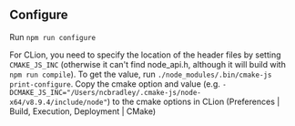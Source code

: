 ## Configure

Run `npm run configure`

For CLion, you need to specify the location of the header files by setting `CMAKE_JS_INC` (otherwise it can't find node_api.h, although it will build with `npm run compile`).
To get the value, run `./node_modules/.bin/cmake-js print-configure`.
Copy the cmake option and value (e.g. `-DCMAKE_JS_INC="/Users/ncbradley/.cmake-js/node-x64/v8.9.4/include/node"`) to the cmake options in CLion (Preferences | Build, Execution, Deployment | CMake)
